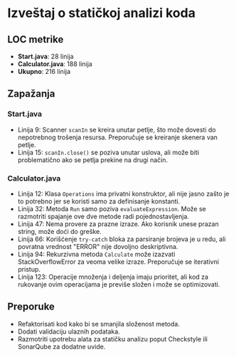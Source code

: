# Izveštaj o statičkoj analizi koda

## LOC metrike
- **Start.java**: 28 linija
- **Calculator.java**: 188 linija
- **Ukupno**: 216 linija

## Zapažanja
### Start.java
- Linija 9: Scanner `scanIn` se kreira unutar petlje, što može dovesti do nepotrebnog trošenja resursa. Preporučuje se kreiranje skenera van petlje.
- Linija 15: `scanIn.close()` se poziva unutar uslova, ali može biti problematično ako se petlja prekine na drugi način.

### Calculator.java
- Linija 12: Klasa `Operations` ima privatni konstruktor, ali nije jasno zašto je to potrebno jer se koristi samo za definisanje konstanti.
- Linija 32: Metoda `Run` samo poziva `evaluateExpression`. Može se razmotriti spajanje ove dve metode radi pojednostavljenja.
- Linija 47: Nema provere za prazne izraze. Ako korisnik unese prazan string, može doći do greške.
- Linija 66: Korišćenje `try-catch` bloka za parsiranje brojeva je u redu, ali povratna vrednost "ERROR" nije dovoljno deskriptivna.
- Linija 94: Rekurzivna metoda `Calculate` može izazvati StackOverflowError za veoma velike izraze. Preporučuje se iterativni pristup.
- Linija 123: Operacije množenja i deljenja imaju prioritet, ali kod za rukovanje ovim operacijama je previše složen i može se optimizovati.

## Preporuke
- Refaktorisati kod kako bi se smanjila složenost metoda.
- Dodati validaciju ulaznih podataka.
- Razmotriti upotrebu alata za statičku analizu poput Checkstyle ili SonarQube za dodatne uvide.